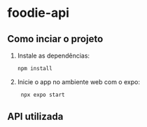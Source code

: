# foodie-api

## Como inciar o projeto

1. Instale as dependências:

   ```bash
   npm install
   ```

2. Inicie o app no ambiente web com o expo:

   ```bash
    npx expo start
   ```

## API utilizada
